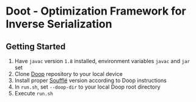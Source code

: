# Doot - Optimization Framework for Inverse Serialization

## Getting Started

1. Have `javac` version `1.8` installed, environment variables `javac` and `jar`  set
2. Clone [Doop](https://github.com/plast-lab/doop) repository to your local device
3. Install proper [Soufflé](http://souffle-lang.org/) version according to Doop instructions
4. In `run.sh`, set `--doop-dir` to your local Doop root directory
5. Execute `run.sh`